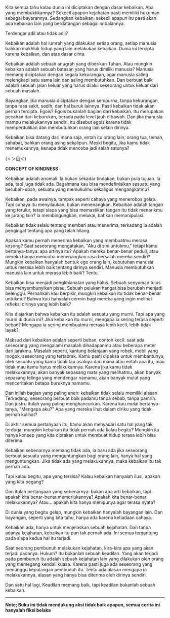Kita semua tahu kalau dunia ini diciptakan dengan dasar kebaikan. Apa yang membuktikannya? Sekecil apapun kejahatan pasti memiliki hukuman sebagai bayarannya. Sedangkan kebaikan, sekecil apapun itu pasti akan ada kebaikan lain yang berdatangan sebagai imbalannya.

Terdengar adil atau tidak adil?

Kebaikan adalah hal lumrah yang dilakukan setiap orang, setiap manusia bahkan makhluk hidup yang lain melakukan kebaikan. Dunia ini tercipta karena kebaikan, dan atas dasar cinta.

Kebaikan adalah sebuah anugrah yang diberikan Tuhan. Atau mungkin kebaikan adalah sebuah batasan yang harus dimiliki manusia? Manusia memang diciptakan dengan segala kekurangan, agar manusia saling melengkapi satu sama lain dan saling membutuhkan. Dan berbuat baik adalah sebuah jalan keluar yang harus dilalui seseorang untuk keluar dari sebuah masalah.

Bayangkan jika manusia diciptakan dengan sempurna, tanpa kekurangan, tanpa rasa sakit, sedih, dan hal buruk lainnya. Pasti kebaikan tidak akan pernah tercipta. Egois? Egois bukanlah bagian dari kebaikan. Itu merupakan pecahan dari keburukan, berada pada level jauh dibawah. Dan jika manusia mampu melakukannya sendiri, itu disebut egois karena tidak memperdulikan dan membutuhkan orang lain selain dirinya.

Kebaikan bisa datang dari mana saja, entah itu orang lain, orang tua, teman, sahabat, bahkan orang asing sekalipun. Meski begitu, jika kamu tidak menemukannya, kenapa tidak mencoba jadi salah satunya?

(〃＞目＜)

**CONCEPT OF KINDNESS**

Kebaikan adalah anomali. Ia bukan sekadar tindakan, bukan pula tujuan. Ia ada, tapi juga tidak ada. Bagaimana kau bisa mendefinisikan sesuatu yang berubah-ubah, sesuatu yang memukulmu sekaligus mengangkatmu?  

Kebaikan, pada awalnya, tampak seperti cahaya yang menerobos gelap. Tapi cahaya itu menyilaukan, bukan menenangkan. Kebaikan adalah tangan yang terulur, tetapi siapa yang bisa memastikan tangan itu tidak menarikmu ke jurang lain? Ia membingungkan, melukai, bahkan memanipulasi.

Kebaikan tidak selalu tentang memberi atau menerima; terkadang ia adalah pengingat tentang apa yang telah hilang.  

Apakah kamu pernah menerima kebaikan yang membuatmu merasa kosong? Saat seseorang mengatakan, "Aku di sini untukmu," tetapi kamu bertanya-tanya: apa artinya itu? Apakah mereka benar-benar peduli, atau mereka hanya mencoba menenangkan rasa bersalah mereka sendiri? Mungkin kebaikan hanyalah bentuk ego orang lain, kebutuhan manusia untuk merasa lebih baik tentang dirinya sendiri. Manusia membutuhkan manusia lain untuk merasa lebih baik? Tentu.

Kebaikan bisa menjadi pengkhianatan yang halus. Sebuah senyuman tulus bisa menyembunyikan pisau. Sebuah pelukan hangat bisa berubah menjadi belenggu. Pernahkah kau berpikir, mungkin kebaikan itu tidak benar-benar untukmu? Bahwa kau hanyalah cermin bagi mereka yang ingin melihat refleksi dirinya yang lebih baik? 
 
Kita diajarkan bahwa kebaikan itu adalah sesuatu yang murni. Tapi apa yang murni di dunia ini? Jika kebaikan itu murni, mengapa ia sering terasa seperti beban? Mengapa ia sering membuatmu merasa lebih kecil, lebih tidak layak? 

Maksud dari kebaikan adalah seperti beban, contoh kecil: saat ada seseorang yang mengalami masalah dihadapanmu atau beberapa meter dari jarakmu. Masalah seperti, kantung belanjaan yang robek, mobil yang mogok, seseorang yang tertabrak. Kamu pasti dipaksa untuk membantunya, oleh sesuatu yang kamu tidak tau asalnya dari mana atau entah apa itu, mau tidak mau kamu harus melakukannya. Karena jika kamu tidak melakukannya, akan banyak sepasang mata yang melihatmu, akan banyak sepasang telinga yang mendengar namamu, akan banyak mulut yang menceritakan betapa buruknya namamu.

Dan inilah bagian yang paling aneh: kebaikan tidak selalu memiliki alasan. Terkadang, seseorang berbuat baik padamu tanpa sebab, tanpa pamrih. Dan justru itulah yang paling menghancurkan. Karena kau mulai bertanya-tanya, "Mengapa aku?" Apa yang mereka lihat dalam diriku yang tidak pernah kulihat?  

Di akhir semua pertanyaan itu, kamu akan menyadari satu hal yang tak terduga: mungkin kebaikan itu tidak pernah ada kalau begitu? Mungkin itu hanya konsep yang kita ciptakan untuk membuat hidup terasa lebih bisa diterima.

Kebaikan sebenarnya memang tidak ada, ia baru ada jika seseorang berbuat sesuatu yang menguntungkan bagi orang lain, hanya hal yang menguntungkan. Jika tidak ada yang melakukannya, maka kebaikan itu tak pernah ada.

Tapi kalau begitu, apa yang tersisa? Kalau kebaikan hanyalah ilusi, apakah yang kita pegang?  

Dan itulah pertanyaan yang sebenarnya: bukan apa arti kebaikan, tapi apakah kita benar-benar memerlukannya? Apakah kita benar-benar melakukannya? Atau... apakah kita hanya menipunya agar terasa nyata?  

Di dunia yang begitu gelap, mungkin kebaikan hanyalah bayangan lain. Dan bayangan, seperti yang kita tahu, hanya ada karena ketiadaan cahaya.

Kebaikan ada, hanya untuk menjelaskan sebuah kejahatan. Dan tanpa adanya kejahatan, kebaikan itu pun tak pernah ada. Ini semua tergantung pada siapa kedua hal itu terjadi.

Saat seorang pembunuh melakukan kejahatan, kira-kira apa yang akan terjadi padanya. Hukum? Itu bukanlah sebuah keadilan. Yang akan terjadi pada pembunuh itu adalah sebuah kejahatan lain yang dilakukan oleh orang yang memegang kendali kuasa. Karena pasti juga ada seseorang yang menunggu kepulangan pembunuh itu. Tentu ada alasan mengapa ia melakukannya, alasan yang hanya bisa diterima oleh dirinya sendiri.

Dan satu hal lagi, Keadilan memang baik, tapi keadilan bukanlah sebuah kebaikan.

---


**Note; Buku ini tidak mendukung aksi tidak baik apapun, semua cerita ini hanyalah fiksi belaka**
